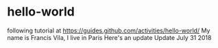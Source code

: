 # hello-world
following tutorial at https://guides.github.com/activities/hello-world/
My name is Francis Vila, I live in Paris
Here's an update
Update July 31 2018